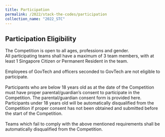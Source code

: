 ```yaml
---
title: Participation
permalink: /2022/stack-the-codes/participation
collection_name: "2022_STC"
---
```

## Participation Eligibility

The Competition is open to all ages, professions and gender.<br>
All participating teams shall have a maximum of 3 team members, with at least 1 Singapore Citizen or Permanent Resident in the team.
<br><br>
Employees of GovTech and officers seconded to GovTech are not eligible to participate.
<br><br>
Participants who are below 18 years old as at the date of the Competition must have proper parental/guardian’s consent to participate in the Competition. The parental/guardian consent form is provided here. Participants under 18 years old will be automatically disqualified from the Competition if proper consent has not been obtained and submitted before the start of the Competition.
<br><br>
Teams which fail to comply with the above mentioned requirements shall be automatically disqualified from the Competition.

